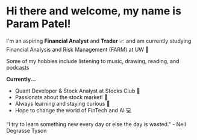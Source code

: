 # **Hi there and welcome,  my name is Param Patel!**

I'm an aspiring **Financial Analyst** and **Trader** 📈 and am currently studying Financial Analysis and Risk Management (FARM) at UW 🥕

Some of my hobbies include listening to music, drawing, reading, and podcasts

**Currently...**
- Quant Developer & Stock Analyst at Stocks Club 🔮
- Passionate about the stock market! 💸
- Always learning and staying curious 🤔
- Hope to change the world of FinTech and AI 💻

“I try to learn something new every day or else the day is wasted." - Neil Degrasse Tyson
